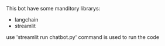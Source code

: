 This bot have some manditory librarys:

  * langchain
  * streamlit

use 'streamlit run chatbot.py' command is used to run the code 
